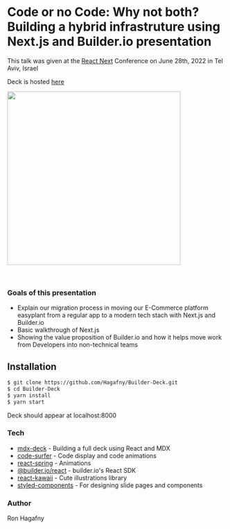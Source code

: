 
# Code or no Code: Why not both? Building a hybrid infrastruture using Next.js and Builder.io presentation

This talk was given at the [React Next](https://www.react-next.com/speakers/ron-hagafny/) Conference on June 28th, 2022 in Tel Aviv, Israel

Deck is hosted [here](https://master--endearing-unicorn-c42d88.netlify.app)  

<a href="https://www.youtube.com/watch?v=R_j2KScIgGU">
  <img width="400" src="https://i.ibb.co/yycxLc9/Screen-Shot-2022-08-09-at-11-47-41.png" />  
</a>

&nbsp;

### Goals of this presentation

- Explain our migration process in moving our E-Commerce platform easyplant from a regular app to a modern tech stach with Next.js and Builder.io
- Basic walkthrough of Next.js
- Showing the value proposition of Builder.io and how it helps move work from Developers into non-technical teams


## Installation 

```sh
$ git clone https://github.com/Hagafny/Builder-Deck.git
$ cd Builder-Deck
$ yarn install
$ yarn start
```

Deck should appear at localhost:8000

### Tech

* [mdx-deck] - Building a full deck using React and MDX
* [code-surfer] - Code display and code animations
* [react-spring] - Animations
* [@builder.io/react] - builder.io's React SDK
* [react-kawaii] - Cute illustrations library
* [styled-components] - For designing slide pages and components


### Author
Ron Hagafny

   [mdx-deck]: <https://github.com/jxnblk/mdx-deck>
   [code-surfer]: <https://github.com/pomber/code-surfer>
   [@builder.io/react]: <https://github.com/BuilderIO/builder>
   [react-spring]: <https://github.com/pmndrs/react-spring>
   [react-kawaii]: <https://react-kawaii.vercel.app/>
   [styled-components]: <https://github.com/styled-components/styled-components>